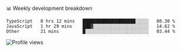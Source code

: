 📊 Weekly development breakdown
<!--START_SECTION:waka-->

```text
TypeScript   8 hrs 12 mins   ████████████████████░░░░░   80.30 %
JavaScript   1 hr 29 mins    ███▓░░░░░░░░░░░░░░░░░░░░░   14.62 %
Other        21 mins         █░░░░░░░░░░░░░░░░░░░░░░░░   03.44 %
```

<!--END_SECTION:waka-->

<img src="https://gpvc.arturio.dev/iqbalfasri" alt="Profile views"/>
